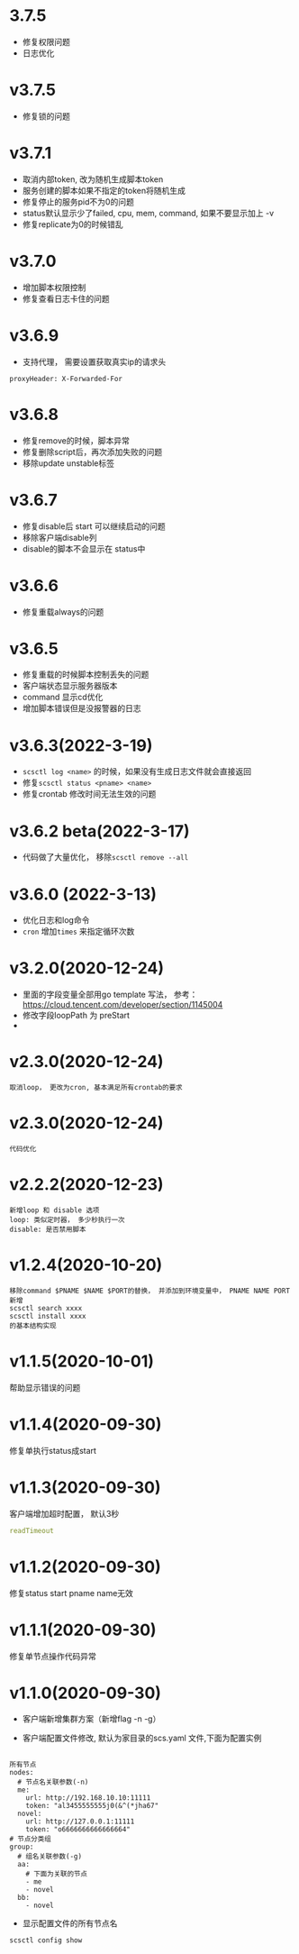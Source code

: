 # 3.7.5
- 修复权限问题
- 日志优化

# v3.7.5
- 修复锁的问题


# v3.7.1
- 取消内部token, 改为随机生成脚本token
- 服务创建的脚本如果不指定的token将随机生成
- 修复停止的服务pid不为0的问题
- status默认显示少了failed, cpu, mem, command, 如果不要显示加上 -v
- 修复replicate为0的时候错乱


# v3.7.0
- 增加脚本权限控制
- 修复查看日志卡住的问题


# v3.6.9
- 支持代理， 需要设置获取真实ip的请求头  
```
proxyHeader: X-Forwarded-For
``` 


# v3.6.8
- 修复remove的时候，脚本异常
- 修复删除script后，再次添加失败的问题
- 移除update unstable标签


# v3.6.7
- 修复disable后 start 可以继续启动的问题
- 移除客户端disable列
- disable的脚本不会显示在 status中


# v3.6.6
- 修复重载always的问题

# v3.6.5
- 修复重载的时候脚本控制丢失的问题
- 客户端状态显示服务器版本
- command 显示cd优化
- 增加脚本错误但是没报警器的日志

# v3.6.3(2022-3-19)
- `scsctl log <name>` 的时候，如果没有生成日志文件就会直接返回  
- 修复`scsctl status <pname> <name>`
- 修复crontab 修改时间无法生效的问题

# v3.6.2 beta(2022-3-17)
- 代码做了大量优化， 移除`scsctl remove --all`


# v3.6.0 (2022-3-13)
- 优化日志和log命令
- `cron` 增加`times` 来指定循环次数

# v3.2.0(2020-12-24)
- 里面的字段变量全部用go template 写法， 参考： https://cloud.tencent.com/developer/section/1145004
- 修改字段loopPath 为 preStart
- 

# v2.3.0(2020-12-24)
```
取消loop， 更改为cron, 基本满足所有crontab的要求
```

# v2.3.0(2020-12-24)
```
代码优化
```

# v2.2.2(2020-12-23)
```
新增loop 和 disable 选项
loop: 类似定时器， 多少秒执行一次
disable: 是否禁用脚本
```

# v1.2.4(2020-10-20)
```
移除command $PNAME $NAME $PORT的替换， 并添加到环境变量中， PNAME NAME PORT
新增
scsctl search xxxx
scsctl install xxxx
的基本结构实现
```

# v1.1.5(2020-10-01)
帮助显示错误的问题

# v1.1.4(2020-09-30)
修复单执行status成start


# v1.1.3(2020-09-30)
客户端增加超时配置， 默认3秒
```yaml
readTimeout
```

# v1.1.2(2020-09-30)
修复status start pname name无效

# v1.1.1(2020-09-30)
修复单节点操作代码异常

# v1.1.0(2020-09-30)
- 客户端新增集群方案（新增flag  -n -g）

- 客户端配置文件修改, 默认为家目录的scs.yaml 文件,下面为配置实例

```vim

所有节点
nodes:
  # 节点名关联参数(-n)
  me: 
    url: http://192.168.10.10:11111
    token: "al3455555555j0(&^(*jha67"
  novel:
    url: http://127.0.0.1:11111
    token: "o6666666666666664"
# 节点分类组
group:
  # 组名关联参数(-g)
  aa: 
    # 下面为关联的节点
    - me
    - novel
  bb: 
    - novel
```
- 显示配置文件的所有节点名
```
scsctl config show
```
